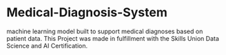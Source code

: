 # Medical-Diagnosis-System
machine learning model built to support medical diagnoses based on patient data. This Project was made in fulfillment with the Skills Union Data Science and AI Certification.
